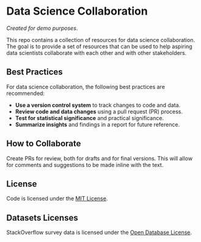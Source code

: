 # Data Science Collaboration

*Created for demo purposes*.

This repo contains a collection of resources for data science collaboration. The goal is to provide a set of resources that can be used to help aspiring data scientists collaborate with each other and with other stakeholders.

## Best Practices

For data science collaboration, the following best practices are recommended:

- **Use a version control system** to track changes to code and data.
- **Review code and data changes** using a pull request (PR) process.
- **Test for statistical significance** and practical significance.
- **Summarize insights** and findings in a report for future reference.

## How to Collaborate

Create PRs for review, both for drafts and for final versions. This will allow for comments and suggestions to be made inline with the text.

## License

Code is licensed under the [MIT License](LICENSE).

## Datasets Licenses

StackOverflow survey data is licensed under the [Open Database License](https://opendatacommons.org/licenses/odbl/1.0/).